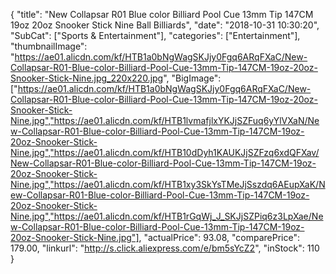 {
	"title": "New Collapsar R01 Blue color Billiard Pool Cue 13mm Tip 147CM 19oz 20oz Snooker Stick Nine Ball Billiards",
	"date": "2018-10-31 10:30:20",
	"SubCat": ["Sports & Entertainment"],
	"categories": ["Entertainment"],
	"thumbnailImage": "https://ae01.alicdn.com/kf/HTB1a0bNgWagSKJjy0Fgq6ARqFXaC/New-Collapsar-R01-Blue-color-Billiard-Pool-Cue-13mm-Tip-147CM-19oz-20oz-Snooker-Stick-Nine.jpg_220x220.jpg",
	"BigImage": ["https://ae01.alicdn.com/kf/HTB1a0bNgWagSKJjy0Fgq6ARqFXaC/New-Collapsar-R01-Blue-color-Billiard-Pool-Cue-13mm-Tip-147CM-19oz-20oz-Snooker-Stick-Nine.jpg","https://ae01.alicdn.com/kf/HTB1lvmafjlxYKJjSZFuq6yYlVXaN/New-Collapsar-R01-Blue-color-Billiard-Pool-Cue-13mm-Tip-147CM-19oz-20oz-Snooker-Stick-Nine.jpg","https://ae01.alicdn.com/kf/HTB10dDyh1KAUKJjSZFzq6xdQFXav/New-Collapsar-R01-Blue-color-Billiard-Pool-Cue-13mm-Tip-147CM-19oz-20oz-Snooker-Stick-Nine.jpg","https://ae01.alicdn.com/kf/HTB1xy3SkYsTMeJjSszdq6AEupXaK/New-Collapsar-R01-Blue-color-Billiard-Pool-Cue-13mm-Tip-147CM-19oz-20oz-Snooker-Stick-Nine.jpg","https://ae01.alicdn.com/kf/HTB1rGqWj_J_SKJjSZPiq6z3LpXae/New-Collapsar-R01-Blue-color-Billiard-Pool-Cue-13mm-Tip-147CM-19oz-20oz-Snooker-Stick-Nine.jpg"],
	"actualPrice": 93.08,
	"comparePrice": 179.00,
	"linkurl": "http://s.click.aliexpress.com/e/bm5sYcZ2",
	"inStock": 110
}
